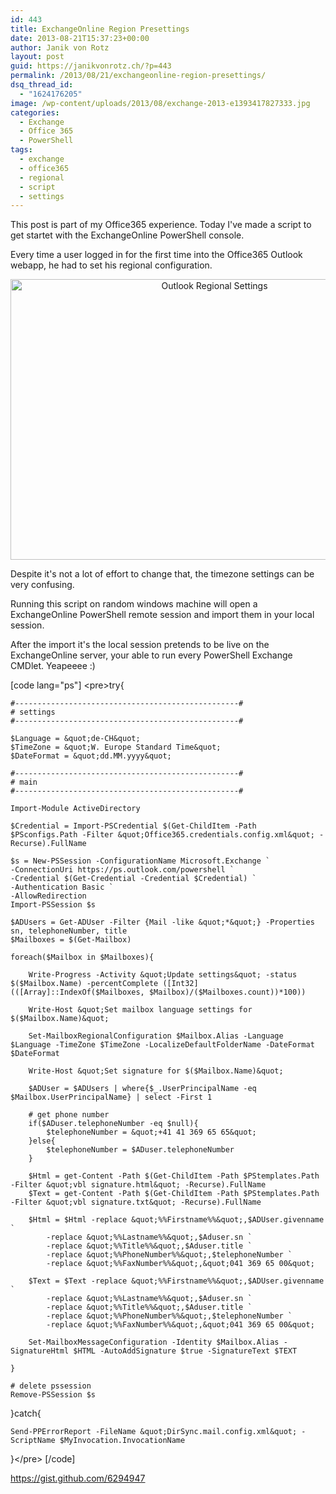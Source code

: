 ```yaml
---
id: 443
title: ExchangeOnline Region Presettings
date: 2013-08-21T15:37:23+00:00
author: Janik von Rotz
layout: post
guid: https://janikvonrotz.ch/?p=443
permalink: /2013/08/21/exchangeonline-region-presettings/
dsq_thread_id:
  - "1624176205"
image: /wp-content/uploads/2013/08/exchange-2013-e1393417827333.jpg
categories:
  - Exchange
  - Office 365
  - PowerShell
tags:
  - exchange
  - office365
  - regional
  - script
  - settings
---
```

This post is part of my Office365 experience. Today I've made a script to get startet with the ExchangeOnline PowerShell console.

Every time a user logged in for the first time into the Office365 Outlook webapp, he had to set his regional configuration.

<!--more-->

<p style="text-align: center;"><img class="size-full wp-image-448 aligncenter" alt="Outlook Regional Settings" src="https://janikvonrotz.ch/wp-content/uploads/2013/08/Outlook-Regional-Settings.png" width="637" height="449" /></p>

Despite it's not a lot of effort to change that, the timezone settings can be very confusing.

Running this script on random windows machine will open a ExchangeOnline PowerShell remote session and import them in your local session.

After the import it's the local session pretends to be live on the ExchangeOnline server, your able to run every PowerShell Exchange CMDlet. Yeapeeee :)

[code lang="ps"]
&lt;pre&gt;try{

    #--------------------------------------------------#
    # settings
    #--------------------------------------------------#

    $Language = &quot;de-CH&quot;
    $TimeZone = &quot;W. Europe Standard Time&quot;
    $DateFormat = &quot;dd.MM.yyyy&quot;

    #--------------------------------------------------#
    # main
    #--------------------------------------------------#

    Import-Module ActiveDirectory

    $Credential = Import-PSCredential $(Get-ChildItem -Path $PSconfigs.Path -Filter &quot;Office365.credentials.config.xml&quot; -Recurse).FullName

    $s = New-PSSession -ConfigurationName Microsoft.Exchange `
    -ConnectionUri https://ps.outlook.com/powershell `
    -Credential $(Get-Credential -Credential $Credential) `
    -Authentication Basic `
    -AllowRedirection
    Import-PSSession $s

    $ADUsers = Get-ADUser -Filter {Mail -like &quot;*&quot;} -Properties sn, telephoneNumber, title
    $Mailboxes = $(Get-Mailbox)

    foreach($Mailbox in $Mailboxes){

        Write-Progress -Activity &quot;Update settings&quot; -status $($Mailbox.Name) -percentComplete ([Int32](([Array]::IndexOf($Mailboxes, $Mailbox)/($Mailboxes.count))*100))

        Write-Host &quot;Set mailbox language settings for $($Mailbox.Name)&quot;

        Set-MailboxRegionalConfiguration $Mailbox.Alias -Language $Language -TimeZone $TimeZone -LocalizeDefaultFolderName -DateFormat $DateFormat

        Write-Host &quot;Set signature for $($Mailbox.Name)&quot;

        $ADUser = $ADUsers | where{$_.UserPrincipalName -eq $Mailbox.UserPrincipalName} | select -First 1

        # get phone number
        if($ADuser.telephoneNumber -eq $null){
            $telephoneNumber = &quot;+41 41 369 65 65&quot;
        }else{
            $telephoneNumber = $ADuser.telephoneNumber
        }

        $Html = get-Content -Path $(Get-ChildItem -Path $PStemplates.Path -Filter &quot;vbl signature.html&quot; -Recurse).FullName
        $Text = get-Content -Path $(Get-ChildItem -Path $PStemplates.Path -Filter &quot;vbl signature.txt&quot; -Recurse).FullName

        $Html = $Html -replace &quot;%%Firstname%%&quot;,$ADUser.givenname `
            -replace &quot;%%Lastname%%&quot;,$Aduser.sn `
            -replace &quot;%%Title%%&quot;,$Aduser.title `
            -replace &quot;%%PhoneNumber%%&quot;,$telephoneNumber `
            -replace &quot;%%FaxNumber%%&quot;,&quot;041 369 65 00&quot;

        $Text = $Text -replace &quot;%%Firstname%%&quot;,$ADUser.givenname `
            -replace &quot;%%Lastname%%&quot;,$Aduser.sn `
            -replace &quot;%%Title%%&quot;,$Aduser.title `
            -replace &quot;%%PhoneNumber%%&quot;,$telephoneNumber `
            -replace &quot;%%FaxNumber%%&quot;,&quot;041 369 65 00&quot;

        Set-MailboxMessageConfiguration -Identity $Mailbox.Alias -SignatureHtml $HTML -AutoAddSignature $true -SignatureText $TEXT

    }

    # delete pssession
    Remove-PSSession $s

}catch{

    Send-PPErrorReport -FileName &quot;DirSync.mail.config.xml&quot; -ScriptName $MyInvocation.InvocationName

}&lt;/pre&gt;
[/code]

<a href="https://gist.github.com/6294947" target="_blank">https://gist.github.com/6294947</a>